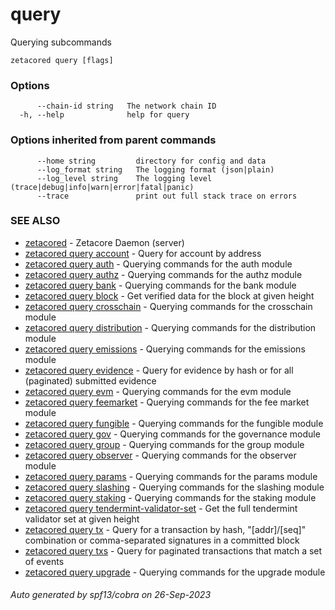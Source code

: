 # query

Querying subcommands

```
zetacored query [flags]
```

### Options

```
      --chain-id string   The network chain ID
  -h, --help              help for query
```

### Options inherited from parent commands

```
      --home string         directory for config and data 
      --log_format string   The logging format (json|plain) 
      --log_level string    The logging level (trace|debug|info|warn|error|fatal|panic) 
      --trace               print out full stack trace on errors
```

### SEE ALSO

* [zetacored](zetacored.md)	 - Zetacore Daemon (server)
* [zetacored query account](zetacored_query_account.md)	 - Query for account by address
* [zetacored query auth](zetacored_query_auth.md)	 - Querying commands for the auth module
* [zetacored query authz](zetacored_query_authz.md)	 - Querying commands for the authz module
* [zetacored query bank](zetacored_query_bank.md)	 - Querying commands for the bank module
* [zetacored query block](zetacored_query_block.md)	 - Get verified data for the block at given height
* [zetacored query crosschain](zetacored_query_crosschain.md)	 - Querying commands for the crosschain module
* [zetacored query distribution](zetacored_query_distribution.md)	 - Querying commands for the distribution module
* [zetacored query emissions](zetacored_query_emissions.md)	 - Querying commands for the emissions module
* [zetacored query evidence](zetacored_query_evidence.md)	 - Query for evidence by hash or for all (paginated) submitted evidence
* [zetacored query evm](zetacored_query_evm.md)	 - Querying commands for the evm module
* [zetacored query feemarket](zetacored_query_feemarket.md)	 - Querying commands for the fee market module
* [zetacored query fungible](zetacored_query_fungible.md)	 - Querying commands for the fungible module
* [zetacored query gov](zetacored_query_gov.md)	 - Querying commands for the governance module
* [zetacored query group](zetacored_query_group.md)	 - Querying commands for the group module
* [zetacored query observer](zetacored_query_observer.md)	 - Querying commands for the observer module
* [zetacored query params](zetacored_query_params.md)	 - Querying commands for the params module
* [zetacored query slashing](zetacored_query_slashing.md)	 - Querying commands for the slashing module
* [zetacored query staking](zetacored_query_staking.md)	 - Querying commands for the staking module
* [zetacored query tendermint-validator-set](zetacored_query_tendermint-validator-set.md)	 - Get the full tendermint validator set at given height
* [zetacored query tx](zetacored_query_tx.md)	 - Query for a transaction by hash, "[addr]/[seq]" combination or comma-separated signatures in a committed block
* [zetacored query txs](zetacored_query_txs.md)	 - Query for paginated transactions that match a set of events
* [zetacored query upgrade](zetacored_query_upgrade.md)	 - Querying commands for the upgrade module

###### Auto generated by spf13/cobra on 26-Sep-2023
